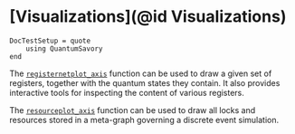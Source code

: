 # [Visualizations](@id Visualizations)

```@meta
DocTestSetup = quote
    using QuantumSavory
end
```

The [`registernetplot_axis`](@ref) function can be used to draw a given set of registers, together with the quantum states they contain. It also provides interactive tools for inspecting the content of various registers.

The [`resourceplot_axis`](@ref) function can be used to draw all locks and resources stored in a meta-graph governing a discrete event simulation.